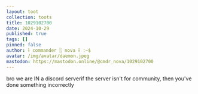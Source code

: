 ```yaml
---
layout: toot
collection: toots
title: 1029102700
date: 2024-10-29
published: true
tags: []
pinned: false
author: ⸸ commander ░ nova ⸸ :~$
avatar: /img/avatar/daemon.jpeg
mastodon: https://mastodon.online/@cmdr_nova/1029102700
---
```


bro we are IN a discord serverif the server isn't for community, then you've done something incorrectly
